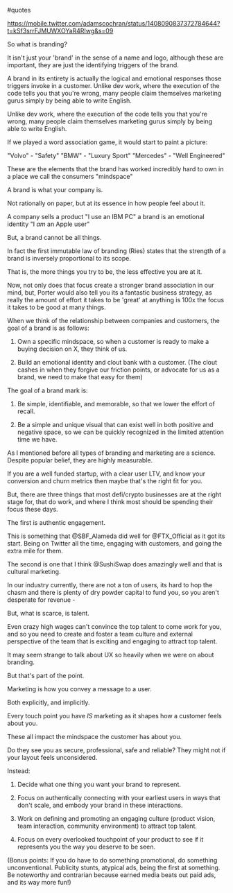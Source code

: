#quotes 

https://mobile.twitter.com/adamscochran/status/1408090837372784644?t=kSf3srrFJMUWXOYaR4RIwg&s=09

So what is branding?

It isn't just your 'brand' in the sense of a name and logo, although these are important, they are just the identifying triggers of the brand.

A brand in its entirety is actually the logical and emotional responses those triggers invoke in a customer.
Unlike dev work, where the execution of the code tells you that you're wrong, many people claim themselves marketing gurus simply by being able to write English.

Unlike dev work, where the execution of the code tells you that you're wrong, many people claim themselves marketing gurus simply by being able to write English.

If we played a word association game, it would start to paint a picture:

"Volvo" - "Safety"
"BMW" - "Luxury Sport"
"Mercedes" - "Well Engineered"

These are the elements that the brand has worked incredibly hard to own in a place we call the consumers "mindspace"

A brand is what your company is. 

Not rationally on paper, but at its essence in how people feel about it.

A company sells a product "I use an IBM PC" a brand is an emotional identity "I *am* an Apple user"

But, a brand cannot be all things.

In fact the first immutable law of branding (Ries) states that the strength of a brand is inversely proportional to its scope.

That is, the more things you try to be, the less effective you are at it.

Now, not only does that focus create a stronger brand association in our mind, but, Porter would also tell you its a fantastic business strategy, as really the amount of effort it takes to be 'great' at anything is 100x the focus it takes to be good at many things.

When we think of the relationship between companies and customers, the goal of a brand is as follows:

1. Own a specific mindspace, so when a customer is ready to make a buying decision on X, they think of us.

2. Build an emotional identity and clout bank with a customer. (The clout cashes in when they forgive our friction points, or advocate for us as a brand, we need to make that easy for them)

The goal of a brand mark is:

1. Be simple, identifiable, and memorable, so that we lower the effort of recall.

2. Be a simple and unique visual that can exist well in both positive and negative space, so we can be quickly recognized in the limited attention time we have.

As I mentioned before all types of branding and marketing are a science. Despite popular belief, they are highly measurable.

If you are a well funded startup, with a clear user LTV, and know your conversion and churn metrics then maybe that's the right fit for you.

But, there are three things that most defi/crypto businesses are at the right stage for, that do work, and where I think most should be spending their focus these days.

The first is authentic engagement.

This is something that 
@SBF_Alameda
 did well for 
@FTX_Official
 as it got its start. Being on Twitter all the time, engaging with customers, and going the extra mile for them.

The second is one that I think 
@SushiSwap
 does amazingly well and that is cultural marketing.

In our industry currently, there are not a ton of users, its hard to hop the chasm and there is plenty of dry powder capital to fund you, so you aren't desperate for revenue -

But, what is scarce, is talent.

Even crazy high wages can't convince the top talent to come work for you, and so you need to create and foster a team culture and external perspective of the team that is exciting and engaging to attract top talent.

It may seem strange to talk about UX so heavily when we were on about branding.

But that's part of the point.

Marketing is how you convey a message to a user.

Both explicitly, and implicitly.

Every touch point you have *IS* marketing as it shapes how a customer feels about you.

These all impact the mindspace the customer has about you.

Do they see you as secure, professional, safe and reliable? They might not if your layout feels unconsidered.

Instead:

1. Decide what one thing you want your brand to represent.

2. Focus on authentically connecting with your earliest users in ways that don't scale, and embody your brand in these interactions.

3. Work on defining and promoting an engaging culture (product vision, team interaction, community environment) to attract top talent.

4. Focus on every overlooked touchpoint of your product to see if it represents you the way you deserve to be seen.

(Bonus points: If you do have to do something promotional, do something unconventional. Publicity stunts, atypical ads, being the first at something. Be noteworthy and contrarian because earned media beats out paid ads, and its way more fun!)